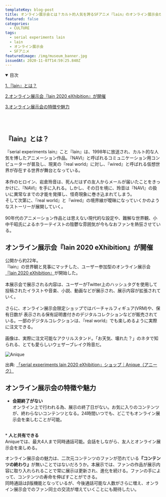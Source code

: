 ```yaml
---
templateKey: blog-post
title: オンライン展示会とは？カルト的人気を誇るSFアニメ『lain』のオンライン展示会が開催
featured: false
categories:
  - CULTURE
tags:
  - serial experiments lain
  - lain
  - オンライン展示会
  - SFアニメ
featuredimage: /img/museum_banner.jpg
issuedAt: 2020-11-07T14:59:25.840Z
---
```

<details open><summary>目次</summary>

[1.『lain』とは？](#whats-lain)

[2.オンライン展示会『lain 2020 eXhibition』が開催](#lain-eXhibition)

[3.オンライン展示会の特徴や魅力](#online-eXhibition)

</details>

</br></br>

<div id="whats-lain">

## 『lain』とは？

『serial experiments lain』こと『lain』は、1998年に放送され、カルト的な人気を博したアニメーション作品。『NAVI』と呼ばれるコミュニケーション用コンピューターが普及し、現実の『real world』に対し、『wired』と呼ばれる仮想世界が存在する世界が舞台となっている。<br><br>
本作のヒロイン、岩倉玲音は、死んだはずの友人からメールが届いたことをきっかけに、『NAVI』を手に入れる。しかし、その日を境に、玲音は『NAVI』の扱いに異常なまでの才能を発揮し、怪奇現象に巻き込まれてしまう。<br>そして次第に、『real world』と『wired』の境界線が曖昧になっていくかのようなストーリーが展開していく。<br><br>90年代のアニメーション作品とは思えない現代的な設定や、難解な世界観、小中千昭氏によるホラーテイストの陰鬱な雰囲気が今もなおファンを熱狂させている。

<div id="#lain-eXhibition">

## オンライン展示会『lain 2020 eXhibition』が開催

公開から約22年。<br>『lain』の世界観と見事にマッチした、ユーザー参加型のオンライン展示会[『lain 2020 eXhibition』](https://lp.anique.jp/exhibition/lain2020/)が開始した。<br><br>
本展示会で展示される内容は、ユーザーがTwitter上のハッシュタグを使用して投稿されたイラストや音楽、小説、動画などが展示され、展示内容が拡張されていく。<br><br>
さらに、オンライン展示会限定ショップではバーチャルフィギュア(VRM)や、保有日数が
表示される保有証明書付きのデジタルコレクションなどが販売されている。一部のデジタルコレクションは、『real world』でも楽しめるように実際に注文できる。<br>
<br>
画像は、実際に注文可能なアクリルスタンド。「お天気、壊れた？」のネタで知られる、とても愛らしいウェザーブレイク玲音だ。

![Anique](/img/lain_stand.jpg "Anique")

出典: [「serial experiments lain 2020 eXhibition」ショップ｜Anique（アニーク）](https://lp.anique.jp/cp/lain02/)

<div id="#online-eXhibition">

## オンライン展示会の特徴や魅力

* <b>会期終了がない</b> <br>
オンライン上で行われる為、展示の終了日がない。お気に入りのコンテンツが、終わらないコンテンツとなる。24時間いつでも、どこでもオンライン展示会を楽しむことが可能。
<br>
* <b>人と共有できる</b> <br>
Aniqueでは、最大4人まで同時通話可能。会話をしながら、友人とオンライン展示会を楽しめる。<br>

オンライン展示会の魅力は、二次元コンテンツのファンが恐れている<b>『コンテンツの終わり』</b>が無いことではないだろうか。本展示では、ファンの作品が展示内容に取り入れられることで常に展示は更新され、進化を続ける。ファンの手によって、コンテンツの寿命を伸ばすことができる。<br>
同時通話はβ版機能となっているが、今後通話可能な人数がさらに増え、オンライン展示会でのファン同士の交流が増えていくことにも期待したい。